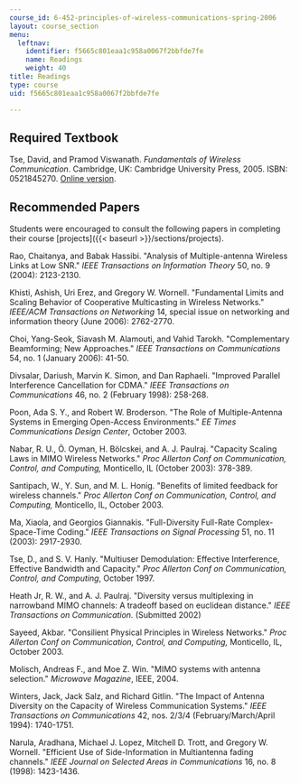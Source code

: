 ```yaml
---
course_id: 6-452-principles-of-wireless-communications-spring-2006
layout: course_section
menu:
  leftnav:
    identifier: f5665c801eaa1c958a0067f2bbfde7fe
    name: Readings
    weight: 40
title: Readings
type: course
uid: f5665c801eaa1c958a0067f2bbfde7fe

---
```


Required Textbook
-----------------

Tse, David, and Pramod Viswanath. _Fundamentals of Wireless Communication_. Cambridge, UK: Cambridge University Press, 2005. ISBN: 0521845270. [Online version](https://web.stanford.edu/~dntse/papers/book121004.pdf).

Recommended Papers
------------------

Students were encouraged to consult the following papers in completing their course [projects]({{< baseurl >}}/sections/projects).

Rao, Chaitanya, and Babak Hassibi. "Analysis of Multiple-antenna Wireless Links at Low SNR." _IEEE Transactions on Information Theory_ 50, no. 9 (2004): 2123-2130.

Khisti, Ashish, Uri Erez, and Gregory W. Wornell. "Fundamental Limits and Scaling Behavior of Cooperative Multicasting in Wireless Networks." _IEEE/ACM Transactions on Networking_ 14, special issue on networking and information theory (June 2006): 2762-2770.

Choi, Yang-Seok, Siavash M. Alamouti, and Vahid Tarokh. "Complementary Beamforming; New Approaches." _IEEE Transactions on Communications_ 54, no. 1 (January 2006): 41-50.

Divsalar, Dariush, Marvin K. Simon, and Dan Raphaeli. "Improved Parallel Interference Cancellation for CDMA." _IEEE Transactions on Communications_ 46, no. 2 (February 1998): 258-268.

Poon, Ada S. Y., and Robert W. Broderson. "The Role of Multiple-Antenna Systems in Emerging Open-Access Environments." _EE Times Communications Design Center_, October 2003.

Nabar, R. U., Ö. Oyman, H. Bölcskei, and A. J. Paulraj. "Capacity Scaling Laws in MIMO Wireless Networks." _Proc Allerton Conf on Communication, Control, and Computing,_ Monticello, IL (October 2003): 378-389.

Santipach, W., Y. Sun, and M. L. Honig. "Benefits of limited feedback for wireless channels." _Proc Allerton Conf on Communication, Control, and Computing,_ Monticello, IL, October 2003.

Ma, Xiaola, and Georgios Giannakis. "Full-Diversity Full-Rate Complex-Space-Time Coding." _IEEE Transactions on Signal Processing_ 51, no. 11 (2003): 2917-2930.

Tse, D., and S. V. Hanly. "Multiuser Demodulation: Effective Interference, Effective Bandwidth and Capacity." _Proc Allerton Conf on Communication, Control, and Computing_, October 1997.

Heath Jr, R. W., and A. J. Paulraj. "Diversity versus multiplexing in narrowband MIMO channels: A tradeoff based on euclidean distance." _IEEE Transactions on Communication._ (Submitted 2002)

Sayeed, Akbar. "Consilient Physical Principles in Wireless Networks." _Proc Allerton Conf on Communication, Control, and Computing,_ Monticello, IL, October 2003.

Molisch, Andreas F., and Moe Z. Win. "MIMO systems with antenna selection." _Microwave Magazine_, IEEE, 2004.

Winters, Jack, Jack Salz, and Richard Gitlin. "The Impact of Antenna Diversity on the Capacity of Wireless Communication Systems." _IEEE Transactions on Communications_ 42, nos. 2/3/4 (February/March/April 1994): 1740-1751.

Narula, Aradhana, Michael J. Lopez, Mitchell D. Trott, and Gregory W. Wornell. "Efficient Use of Side-Information in Multiantenna fading channels." _IEEE Journal on Selected Areas in Communications_ 16, no. 8 (1998): 1423-1436.